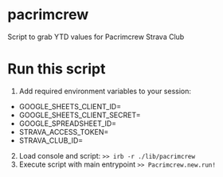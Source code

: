 # pacrimcrew
Script to grab YTD values for Pacrimcrew Strava Club

# Run this script
1. Add required environment variables to your session:  
  -  GOOGLE_SHEETS_CLIENT_ID=
  -  GOOGLE_SHEETS_CLIENT_SECRET=
  -  GOOGLE_SPREADSHEET_ID=
  -  STRAVA_ACCESS_TOKEN=
  -  STRAVA_CLUB_ID=
2. Load console and script: `>> irb -r ./lib/pacrimcrew`
3. Execute script with main entrypoint `>> Pacrimcrew.new.run!`
